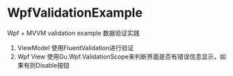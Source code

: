 # WpfValidationExample
Wpf + MVVM validation example 数据验证实践

1. ViewModel 使用FluentValidation进行验证
2. Wpf View 使用Gu.Wpf.ValidationScope来判断界面是否有错误信息显示，如果有则Disable按钮
